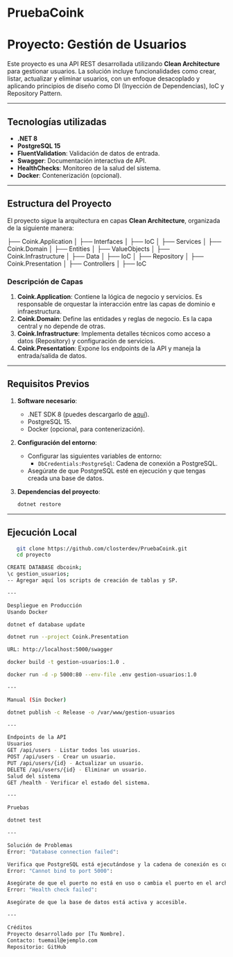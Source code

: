 # PruebaCoink
# Proyecto: Gestión de Usuarios

Este proyecto es una API REST desarrollada utilizando **Clean Architecture** para gestionar usuarios. La solución incluye funcionalidades como crear, listar, actualizar y eliminar usuarios, con un enfoque desacoplado y aplicando principios de diseño como DI (Inyección de Dependencias), IoC y Repository Pattern.

---

## Tecnologías utilizadas

- **.NET 8**
- **PostgreSQL 15**
- **FluentValidation**: Validación de datos de entrada.
- **Swagger**: Documentación interactiva de API.
- **HealthChecks**: Monitoreo de la salud del sistema.
- **Docker**: Contenerización (opcional).

---

## Estructura del Proyecto

El proyecto sigue la arquitectura en capas **Clean Architecture**, organizada de la siguiente manera:

├── Coink.Application
	│ 
	├── Interfaces
	│ 
	├── IoC
	│ 
	├── Services
	│
├── Coink.Domain
	│ 
	├── Entities
	│ 
	├── ValueObjects
	│
├── Coink.Infrastructure
	│ 
	├── Data
	│ 
	├── IoC
	│ 
	├── Repository
	│
├── Coink.Presentation
	│ 
	├── Controllers
	│ 
	├── IoC

### Descripción de Capas
1. **Coink.Application**: Contiene la lógica de negocio y servicios. Es responsable de orquestar la interacción entre las capas de dominio e infraestructura.
2. **Coink.Domain**: Define las entidades y reglas de negocio. Es la capa central y no depende de otras.
3. **Coink.Infrastructure**: Implementa detalles técnicos como acceso a datos (Repository) y configuración de servicios.
4. **Coink.Presentation**: Expone los endpoints de la API y maneja la entrada/salida de datos.

---

## Requisitos Previos

1. **Software necesario**:
   - .NET SDK 8 (puedes descargarlo de [aquí](https://dotnet.microsoft.com/en-us/download)).
   - PostgreSQL 15.
   - Docker (opcional, para contenerización).

2. **Configuración del entorno**:
   - Configurar las siguientes variables de entorno:
     - `DbCredentials:PostgreSql`: Cadena de conexión a PostgreSQL.
   - Asegúrate de que PostgreSQL esté en ejecución y que tengas creada una base de datos.

3. **Dependencias del proyecto**:
   ```bash
   dotnet restore
   
---

## Ejecución Local
```bash
   git clone https://github.com/closterdev/PruebaCoink.git
   cd proyecto

CREATE DATABASE dbcoink;
\c gestion_usuarios;
-- Agregar aquí los scripts de creación de tablas y SP.

---

Despliegue en Producción
Usando Docker

dotnet ef database update

dotnet run --project Coink.Presentation

URL: http://localhost:5000/swagger

docker build -t gestion-usuarios:1.0 .

docker run -d -p 5000:80 --env-file .env gestion-usuarios:1.0

---

Manual (Sin Docker)

dotnet publish -c Release -o /var/www/gestion-usuarios

---

Endpoints de la API
Usuarios
GET /api/users - Listar todos los usuarios.
POST /api/users - Crear un usuario.
PUT /api/users/{id} - Actualizar un usuario.
DELETE /api/users/{id} - Eliminar un usuario.
Salud del sistema
GET /health - Verificar el estado del sistema.

---

Pruebas

dotnet test

---

Solución de Problemas
Error: "Database connection failed":

Verifica que PostgreSQL está ejecutándose y la cadena de conexión es correcta.
Error: "Cannot bind to port 5000":

Asegúrate de que el puerto no está en uso o cambia el puerto en el archivo launchSettings.json.
Error: "Health check failed":

Asegúrate de que la base de datos está activa y accesible.

---

Créditos
Proyecto desarrollado por [Tu Nombre].
Contacto: tuemail@ejemplo.com
Repositorio: GitHub